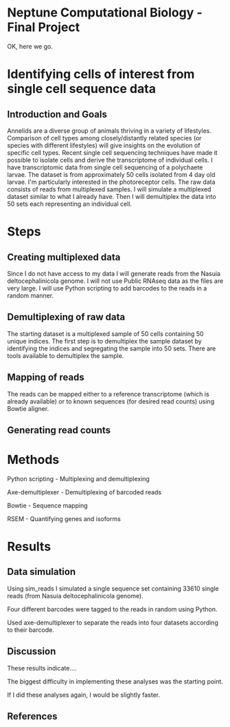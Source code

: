 # Neptune Computational Biology - Final Project


OK, here we go.

# Identifying cells of interest from single cell sequence data

## Introduction and Goals

Annelids are a diverse group of animals thriving in a variety of lifestyles. Comparison of cell types among closely/distantly related species (or species with different lifestyles) will give insights on the evolution of specific cell types. Recent single cell sequencing techniques have made it possible to isolate cells and derive the transcriptome of individual cells.
I have transcriptomic data from single cell sequencing of a polychaete larvae. The dataset is from approximately 50 cells isolated from 4 day old larvae. I'm particularly interested in the photoreceptor cells. The raw data consists of reads from multiplexed samples. I will simulate a multiplexed dataset similar to what I already have. Then I will demultiplex the data into 50 sets each representing an individual cell. 

# Steps

## Creating multiplexed data

Since I do not have access to my data I will generate reads from the Nasuia deltocephalinicola genome. I will not use Public RNAseq data as the files are very large. I will use Python scripting to add barcodes to the reads in a random manner.  

## Demultiplexing of raw data

The starting dataset is a multiplexed sample of 50 cells containing 50 unique indices. The first step is to demultiplex the sample dataset by identifying the indices and segregating the sample into 50 sets. There are tools available to demultiplex the sample.  

## Mapping of reads 

The reads can be mapped either to a reference transcriptome (which is already available) or to known sequences (for desired read counts) using Bowtie aligner.

## Generating read counts


## 


# Methods

Python scripting - Multiplexing and demultiplexing

Axe-demultiplexer - Demultiplexing of barcoded reads

Bowtie - Sequence mapping

RSEM - Quantifying genes and isoforms


# Results

## Data simulation

Using sim_reads I simulated a single sequence set containing 33610 single reads (from Nasuia deltocephalinicola genome).

Four different barcodes were tagged to the reads in random using Python.

Used axe-demultiplexer to separate the reads into four datasets according to their barcode.


## Discussion

These results indicate....

The biggest difficulty in implementing these analyses was the starting point.

If I did these analyses again, I would be slightly faster.

## References


